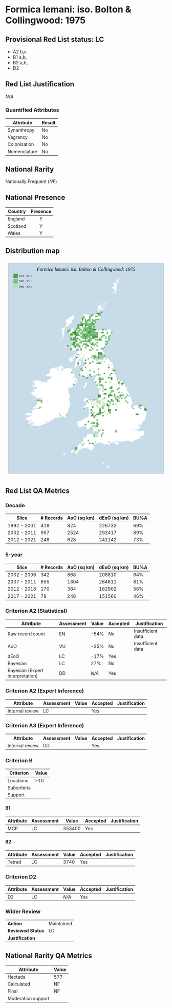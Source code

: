 # Formica lemani: iso. Bolton & Collingwood: 1975

## Provisional Red List status: LC
- A2 b,c
- B1 a,b, 
- B2 a,b, 
- D2

## Red List Justification
*N/A*
### Quantified Attributes
|Attribute|Result|
|---|---|
|Synanthropy|No|
|Vagrancy|No|
|Colonisation|No|
|Nomenclature|No|


## National Rarity
Nationally Frequent (*NF*)

## National Presence
|Country|Presence
|---|:-:|
|England|Y|
|Scotland|Y|
|Wales|Y|


## Distribution map
![](../map/478.svg)

## Red List QA Metrics
### Decade
| Slice | # Records | AoO (sq km) | dEoO (sq km) |BU%A |
|---|---|---|---|---|
|1992 - 2001|418|824|226732|69%|
|2002 - 2011|997|2524|292417|89%|
|2012 - 2021|248|628|241142|73%|
### 5-year
| Slice | # Records | AoO (sq km) | dEoO (sq km) |BU%A |
|---|---|---|---|---|
|2002 - 2006|342|868|208810|64%|
|2007 - 2011|655|1804|264811|81%|
|2012 - 2016|170|384|182902|56%|
|2017 - 2021|78|248|151560|46%|
### Criterion A2 (Statistical)
|Attribute|Assessment|Value|Accepted|Justification
|---|---|---|---|---|
|Raw record count|EN|-54%|No|Insufficient data|
|AoO|VU|-35%|No|Insufficient data|
|dEoO|LC|-17%|Yes||
|Bayesian|LC|27%|No||
|Bayesian (Expert interpretation)|DD|*N/A*|Yes||
### Criterion A2 (Expert Inference)
|Attribute|Assessment|Value|Accepted|Justification
|---|---|---|---|---|
|Internal review|LC||Yes||
### Criterion A3 (Expert Inference)
|Attribute|Assessment|Value|Accepted|Justification
|---|---|---|---|---|
|Internal review|DD||Yes||
### Criterion B
|Criterion| Value|
|---|---|
|Locations|>10|
|Subcriteria||
|Support||
#### B1
|Attribute|Assessment|Value|Accepted|Justification
|---|---|---|---|---|
|MCP|LC|353400|Yes||
#### B2
|Attribute|Assessment|Value|Accepted|Justification
|---|---|---|---|---|
|Tetrad|LC|3740|Yes||
### Criterion D2
|Attribute|Assessment|Value|Accepted|Justification
|---|---|---|---|---|
|D2|LC|*N/A*|Yes||
### Wider Review
|  |  |
|---|---|
|**Action**|Maintained|
|**Reviewed Status**|LC|
|**Justification**||


## National Rarity QA Metrics
|Attribute|Value|
|---|---|
|Hectads|577|
|Calculated|NF|
|Final|NF|
|Moderation support||



